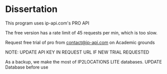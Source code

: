 # Dissertation

This program uses ip-api.com's PRO API

The free version has a rate limit of 45 requests per min, which is too slow.

Request free trial of pro from contact@ip-api.com on Academic grounds

NOTE: UPDATE API KEY IN REQUEST URL IF NEW TRIAL REQUESTED

As a backup, we make the most of IP2LOCATIONS LITE databases. UPDATE Database before use
